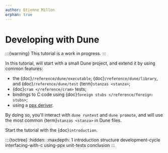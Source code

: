 ```yaml
---
author: Etienne Millon
orphan: true
---
```


Developing with Dune
====================

:::{warning}
This tutorial is a work in progress.
:::

In this tutorial, will start with a small Dune project, and extend it by using
common features:

- the {doc}`/reference/dune/executable`, {doc}`/reference/dune/library`, and
  {doc}`/reference/dune/test` {term}`stanzas <stanza>`;
- {doc}`cram </reference/cram>` tests;
- bindings to C code using {doc}`foreign stubs </reference/foreign-stubs>`;
- using a [ppx deriver](https://ocaml.org/docs/metaprogramming).

By doing so, you'll interact with `dune runtest` and `dune promote`, and will
use the most common {term}`stanzas <stanza>` in Dune files.

Start the tutorial with the {doc}`introduction`.

:::{toctree}
:hidden:
:maxdepth: 1
introduction
structure
development-cycle
interfacing-with-c
using-ppx
unit-tests
conclusion
:::
